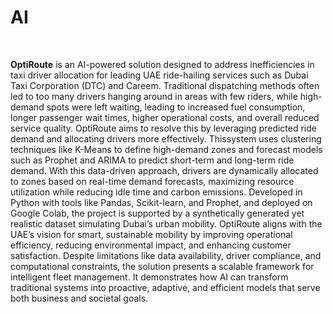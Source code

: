 # AI

<br><p><strong>OptiRoute</strong> is an AI-powered solution designed to address inefficiencies in taxi driver allocation for leading 
UAE ride-hailing services such as Dubai Taxi Corporation (DTC) and Careem. Traditional dispatching 
methods often led to too many drivers hanging around in areas with few riders, while high-demand spots 
were left waiting, leading to increased fuel consumption, longer passenger wait times, higher operational 
costs, and overall reduced service quality. OptiRoute aims to resolve this by leveraging predicted ride 
demand and allocating drivers more effectively.
Thissystem uses clustering techniques like K-Means to define high-demand zones and forecast models such 
as Prophet and ARIMA to predict short-term and long-term ride demand. With this data-driven approach, 
drivers are dynamically allocated to zones based on real-time demand forecasts, maximizing resource 
utilization while reducing idle time and carbon emissions. Developed in Python with tools like Pandas, 
Scikit-learn, and Prophet, and deployed on Google Colab, the project is supported by a synthetically 
generated yet realistic dataset simulating Dubai’s urban mobility.
OptiRoute aligns with the UAE’s vision for smart, sustainable mobility by improving operational efficiency, 
reducing environmental impact, and enhancing customer satisfaction. Despite limitations like data 
availability, driver compliance, and computational constraints, the solution presents a scalable framework 
for intelligent fleet management. It demonstrates how AI can transform traditional systems into proactive, 
adaptive, and efficient models that serve both business and societal goals.</p></br>

